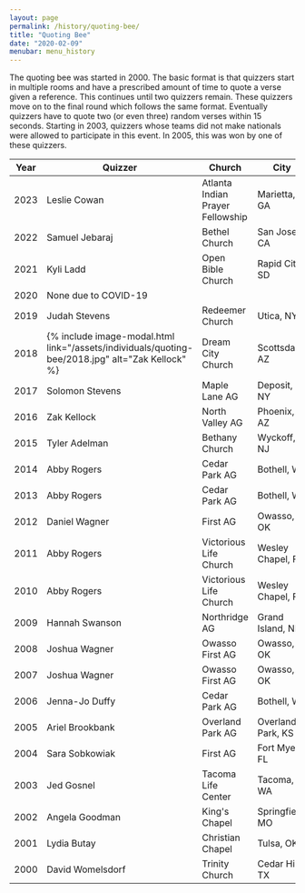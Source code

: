 ```yaml
---
layout: page
permalink: /history/quoting-bee/
title: "Quoting Bee"
date: "2020-02-09"
menubar: menu_history
---
```


The quoting bee was started in 2000. The basic format is that quizzers start in multiple rooms and have a prescribed amount of time to quote a verse given a reference. This continues until two quizzers remain. These quizzers move on to the final round which
follows the same format. Eventually quizzers have to quote two (or even three) random verses within 15 seconds. Starting in 2003, quizzers whose teams did not make nationals were allowed to participate in this event. In 2005, this was won by one of these quizzers.

| Year | Quizzer                                                                                          | Church                           | City              |
| ---- | ------------------------------------------------------------------------------------------------ | -------------------------------- | ----------------- |
| 2023 | Leslie Cowan                                                                                     | Atlanta Indian Prayer Fellowship | Marietta, GA      |
| 2022 | Samuel Jebaraj                                                                                   | Bethel Church                    | San Jose, CA      |
| 2021 | Kyli Ladd                                                                                        | Open Bible Church                | Rapid City, SD    |
| 2020 | None due to COVID-19                                                                             |                                  |                   |
| 2019 | Judah Stevens                                                                                    | Redeemer Church                  | Utica, NY         |
| 2018 | {% include image-modal.html link="/assets/individuals/quoting-bee/2018.jpg" alt="Zak Kellock" %} | Dream City Church                | Scottsdale, AZ    |
| 2017 | Solomon Stevens                                                                                  | Maple Lane AG                    | Deposit, NY       |
| 2016 | Zak Kellock                                                                                      | North Valley AG                  | Phoenix, AZ       |
| 2015 | Tyler Adelman                                                                                    | Bethany Church                   | Wyckoff, NJ       |
| 2014 | Abby Rogers                                                                                      | Cedar Park AG                    | Bothell, WA       |
| 2013 | Abby Rogers                                                                                      | Cedar Park AG                    | Bothell, WA       |
| 2012 | Daniel Wagner                                                                                    | First AG                         | Owasso, OK        |
| 2011 | Abby Rogers                                                                                      | Victorious Life Church           | Wesley Chapel, FL |
| 2010 | Abby Rogers                                                                                      | Victorious Life Church           | Wesley Chapel, FL |
| 2009 | Hannah Swanson                                                                                   | Northridge AG                    | Grand Island, NE  |
| 2008 | Joshua Wagner                                                                                    | Owasso First AG                  | Owasso, OK        |
| 2007 | Joshua Wagner                                                                                    | Owasso First AG                  | Owasso, OK        |
| 2006 | Jenna-Jo Duffy                                                                                   | Cedar Park AG                    | Bothell, WA       |
| 2005 | Ariel Brookbank                                                                                  | Overland Park AG                 | Overland Park, KS |
| 2004 | Sara Sobkowiak                                                                                   | First AG                         | Fort Myers, FL    |
| 2003 | Jed Gosnel                                                                                       | Tacoma Life Center               | Tacoma, WA        |
| 2002 | Angela Goodman                                                                                   | King's Chapel                    | Springfield, MO   |
| 2001 | Lydia Butay                                                                                      | Christian Chapel                 | Tulsa, OK         |
| 2000 | David Womelsdorf                                                                                 | Trinity Church                   | Cedar Hill, TX    |
